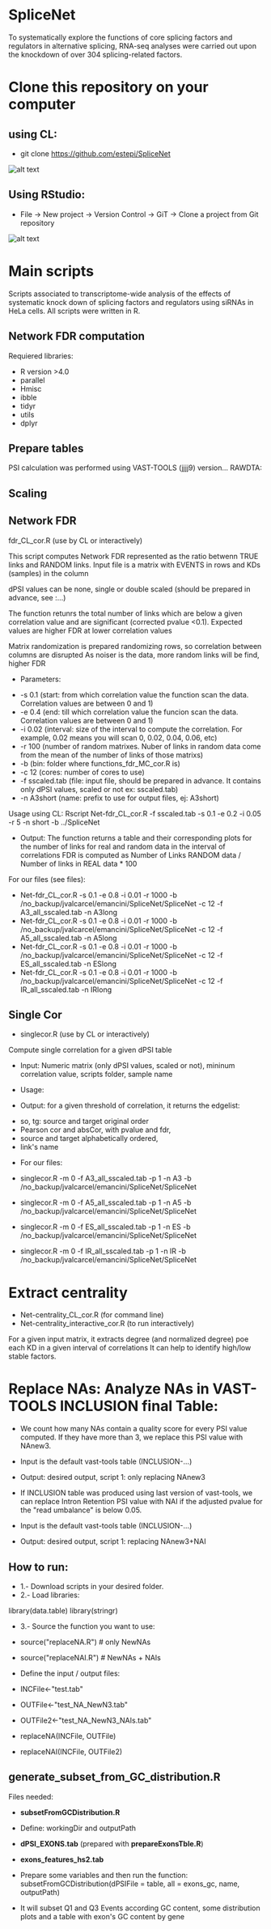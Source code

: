 # SpliceNet

To  systematically  explore  the  functions  of  core  splicing  factors  and regulators  in  alternative  splicing,  RNA-seq  analyses  were  carried  out  upon  the knockdown  of  over  304  splicing-related  factors.  

# Clone this repository on your computer
## using CL:

* git clone https://github.com/estepi/SpliceNet

![alt text](https://github.com/estepi/SpliceNet/blob/main/gitclone.png?raw=true)

## Using RStudio:

* File -> New project -> Version Control -> GiT -> Clone a project from Git repository


![alt text](https://github.com/estepi/SpliceNet/blob/main/Rstudio.png?raw=true)


# Main scripts

Scripts associated to transcriptome-wide analysis of the effects of systematic knock down of splicing factors and regulators using siRNAs in HeLa cells.
All scripts were written in R. 

## Network FDR computation

Requiered libraries:
* R version >4.0
* parallel
* Hmisc
* ibble
* tidyr
* utils
* dplyr

## Prepare tables
PSI calculation was performed using VAST-TOOLS (jjjj9) version...
RAWDTA:

## Scaling

## Network FDR
fdr_CL_cor.R (use by CL or interactively)

This script computes Network FDR represented as the ratio betwenn TRUE links and RANDOM links. Input file is a matrix with EVENTS in rows and KDs (samples) in the column

dPSI values can be none, single or double scaled (should be prepared in advance, see :...)

The function retunrs the total number of links which are below a given correlation value and are significant (corrected pvalue <0.1).
Expected values are higher FDR at lower correlation values

Matrix randomization is prepared randomizing rows, so correlation between columns are disrupted
As noiser is the data, more random links will be find, higher FDR

* Parameters:

- -s 0.1 (start: from which correlation value the function scan the data. Correlation values are between 0 and 1)
- -e 0.4  (end: till which correlation value the funcion scan the data. Correlation values are between 0 and 1)
- -i 0.02 (interval: size of the interval to compute the correlation.  For example, 0.02 means you will scan 0, 0.02, 0.04, 0.06, etc)
- -r 100 (number of random matrixes. Nuber of links in random data come from the mean of the number of links of those matrixs)
- -b (bin: folder where functions_fdr_MC_cor.R is)
- -c 12 (cores: number of cores to use)
- -f sscaled.tab (file: input file, should be prepared in advance. It contains only dPSI values, scaled or not  ex: sscaled.tab) 
- -n A3short (name: prefix to use for output files, ej: A3short)

Usage using CL: Rscript Net-fdr_CL_cor.R -f sscaled.tab  -s 0.1 -e 0.2 -i 0.05  -r 5 -n short -b ../SpliceNet 

* Output:
The function returns a table and their corresponding plots for the number of links for real and random data in the interval of correlations
FDR is computed as Number of Links RANDOM data / Number of links in REAL data * 100


For our files (see files):

* Net-fdr_CL_cor.R -s 0.1 -e 0.8 -i 0.01 -r 1000 -b /no_backup/jvalcarcel/emancini/SpliceNet/SpliceNet -c 12     -f  A3_all_sscaled.tab -n A3long
* Net-fdr_CL_cor.R -s 0.1 -e 0.8 -i 0.01 -r 1000 -b /no_backup/jvalcarcel/emancini/SpliceNet/SpliceNet -c 12  -f A5_all_sscaled.tab -n A5long
* Net-fdr_CL_cor.R -s 0.1 -e 0.8 -i 0.01 -r 1000 -b /no_backup/jvalcarcel/emancini/SpliceNet/SpliceNet -c 12  -f ES_all_sscaled.tab -n ESlong
* Net-fdr_CL_cor.R -s 0.1 -e 0.8 -i 0.01 -r 1000 -b /no_backup/jvalcarcel/emancini/SpliceNet/SpliceNet -c 12  -f IR_all_sscaled.tab -n IRlong

## Single Cor
* singlecor.R (use by CL or interactively)

Compute single correlation for a given dPSI table
* Input: Numeric matrix (only dPSI values, scaled or not), mininum correlation value, scripts folder, sample name

- Usage:

* Output: for a given threshold of correlation, it returns the edgelist: 
-   so, tg: source and target original order
-   Pearson cor and absCor, with  pvalue and fdr,
-  source and target alphabetically ordered,
-   link's name

* For our files:

* singlecor.R -m 0 -f A3_all_sscaled.tab  -p  1 -n A3 -b /no_backup/jvalcarcel/emancini/SpliceNet/SpliceNet
* singlecor.R -m 0 -f A5_all_sscaled.tab  -p 1 -n A5 -b /no_backup/jvalcarcel/emancini/SpliceNet/SpliceNet
* singlecor.R -m 0 -f ES_all_sscaled.tab  -p 1 -n ES -b /no_backup/jvalcarcel/emancini/SpliceNet/SpliceNet
* singlecor.R -m 0 -f IR_all_sscaled.tab  -p 1 -n IR -b /no_backup/jvalcarcel/emancini/SpliceNet/SpliceNet

# Extract centrality
-  Net-centrality_CL_cor.R (for command line)
-  Net-centrality_interactive_cor.R (to run interactively)

For a given input matrix, it extracts degree (and normalized degree) poe each KD in a given interval of correlations
It can help to identify high/low stable factors.

#  Replace NAs: Analyze NAs in VAST-TOOLS INCLUSION final Table: 

* We count how many NAs contain a quality score for every PSI value computed. If they have more than 3, we replace this PSI value with NAnew3. 
* Input is the default vast-tools table (INCLUSION-...)
* Output: desired output, script 1: only replacing NAnew3

* If INCLUSION table was produced using last version of vast-tools, we can replace Intron Retention PSI value with NAI  if the adjusted pvalue for the "read umbalance" is below 0.05. 

* Input is the default vast-tools table (INCLUSION-...)
* Output: desired output, script 1: replacing NAnew3+NAI

## How to run:
- 1.- Download scripts in your desired folder.
- 2.- Load libraries:

library(data.table)
library(stringr)

- 3.- Source the function you want to use:

- source("replaceNA.R") # only NewNAs
- source("replaceNAI.R") # NewNAs + NAIs

* Define the input / output files:

- INCFile<-"test.tab"
- OUTFile<-"test_NA_NewN3.tab"
- OUTFile2<-"test_NA_NewN3_NAIs.tab"

- replaceNA(INCFile, OUTFile)
- replaceNAI(INCFile, OUTFile2)


## generate_subset_from_GC_distribution.R

Files needed:
* **subsetFromGCDistribution.R**
* Define: workingDir and  outputPath
* **dPSI_EXONS.tab** (prepared with **prepareExonsTble.R**)
* **exons_features_hs2.tab**

* Prepare some variables and then run the function:
subsetFromGCDistribution(dPSIFile = table,   all = exons_gc,  name, outputPath)

* It will subset Q1 and Q3 Events according GC content, some distribution plots and a table with exon's GC content by gene






